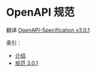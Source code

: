 # OpenAPI 规范

翻译 [OpenAPI-Specification v3.0.1](https://github.com/OAI/OpenAPI-Specification/tree/v3.0.1)

索引：

* [介绍](./introduction.md)
* [规范 3.0.1](./spec.md)